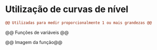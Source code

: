 # Utilização de curvas de nível
```diff
@@ Utilizadas para medir proporcionalmente 1 ou mais grandezas @@
```

@@ Funções de variáveis @@

@@ Imagem da função@@
